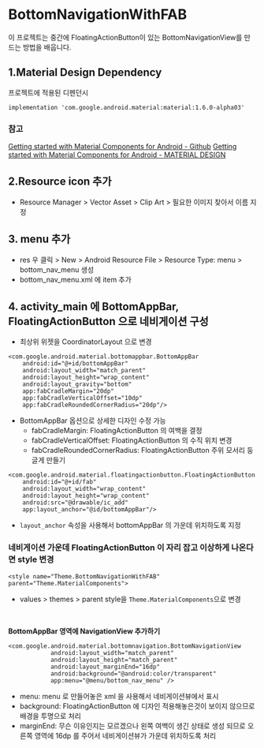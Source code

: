 # BottomNavigationWithFAB
이 프로젝트는 중간에 FloatingActionButton이 있는 BottomNavigationView를 만드는 방법을 배웁니다.

## 1.Material Design Dependency

프로젝트에 적용된 디펜던시
```
implementation 'com.google.android.material:material:1.6.0-alpha03'
```

### 참고
[Getting started with Material Components for Android - Github](https://github.com/material-components/material-components-android/blob/master/docs/getting-started.md)
[Getting started with Material Components for Android - MATERIAL DESIGN](https://material.io/develop/android/docs/getting-started)

## 2.Resource icon 추가
- Resource Manager > Vector Asset > Clip Art > 필요한 이미지 찾아서 이름 지정

## 3. menu 추가
- res 우 클릭 > New > Android Resource File > Resource Type: menu > bottom_nav_menu 생성
- bottom_nav_menu.xml 에 item 추가

## 4. activity_main 에 BottomAppBar, FloatingActionButton 으로 네비게이션 구성
- 최상위 위젯을 CoordinatorLayout 으로 변경

```
<com.google.android.material.bottomappbar.BottomAppBar
    android:id="@+id/bottomAppBar"
    android:layout_width="match_parent"
    android:layout_height="wrap_content"
    android:layout_gravity="bottom"
    app:fabCradleMargin="20dp"
    app:fabCradleVerticalOffset="10dp"
    app:fabCradleRoundedCornerRadius="20dp"/>
```
- BottomAppBar 옵션으로 상세한 디자인 수정 가능
    - fabCradleMargin: FloatingActionButton 의 여백을 결정
    - fabCradleVerticalOffset: FloatingActionButton 의 수직 위치 변경
    - fabCradleRoundedCornerRadius: FloatingActionButton 주위 모서리 둥글게 만들기

```
<com.google.android.material.floatingactionbutton.FloatingActionButton
    android:id="@+id/fab"
    android:layout_width="wrap_content"
    android:layout_height="wrap_content"
    android:src="@drawable/ic_add"
    app:layout_anchor="@id/bottomAppBar"/>
```
- `layout_anchor` 속성을 사용해서 bottomAppBar 의 가운데 위치하도록 지정

### 네비게이션 가운데 FloatingActionButton 이 자리 잡고 이상하게 나온다면 style 변경
```
<style name="Theme.BottomNavigationWithFAB" parent="Theme.MaterialComponents">
```

- values > themes > parent style을 `Theme.MaterialComponents`으로 변경

<br/>

**BottomAppBar 영역에 NavigationView 추가하기**

```
<com.google.android.material.bottomnavigation.BottomNavigationView
            android:layout_width="match_parent"
            android:layout_height="match_parent"
            android:layout_marginEnd="16dp"
            android:background="@android:color/transparent"
            app:menu="@menu/bottom_nav_menu" />
```

- menu: menu 로 만들어놓은 xml 을 사용해서 네비게이션뷰에서 표시
- background: FloatingActionButton 에 디자인 적용해놓은것이 보이지 않으므로 배경을 투명으로 처리
- marginEnd: 무슨 이유인지는 모르겠으나 왼쪽 여백이 생긴 상태로 생성 되므로 오른쪽 영역에 16dp 를 주어서 네비게이션뷰가 가운데 위치하도록 처리

